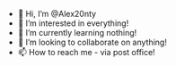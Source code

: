 - 👋 Hi, I’m @Alex20nty
- 👀 I’m interested in everything!
- 🌱 I’m currently learning nothing!
- 💞️ I’m looking to collaborate on anything!
- 📫 How to reach me - via post office!

<!---
Alex20nty/Alex20nty is a ✨ special ✨ repository because its `README.md` (this file) appears on your GitHub profile.
You can click the Preview link to take a look at your changes.
--->
